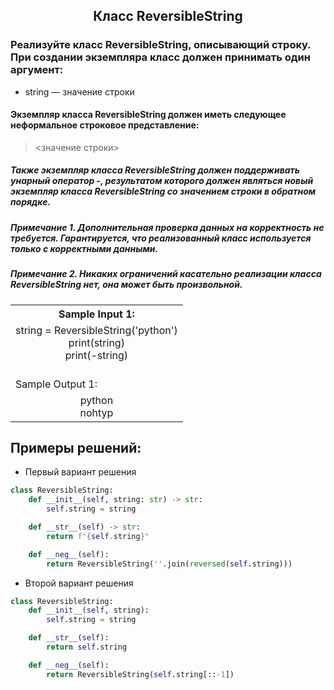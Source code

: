 <h2 style="text-align:center">Класс ReversibleString</h2>



### Реализуйте класс ReversibleString, описывающий строку. При создании экземпляра класс должен принимать один аргумент:
* string — значение строки
#### Экземпляр класса ReversibleString должен иметь следующее неформальное строковое представление:
> <значение строки>
##### Также экземпляр класса ReversibleString должен поддерживать унарный оператор -, результатом которого должен являться новый экземпляр класса ReversibleString со значением строки в обратном порядке.

##### Примечание 1. Дополнительная проверка данных на корректность не требуется. Гарантируется, что реализованный класс используется только с корректными данными.
##### Примечание 2. Никаких ограничений касательно реализации класса ReversibleString нет, она может быть произвольной.

<table align="center">
  <tbody>
    <tr>
      <th>Sample Input 1: </th>
    </tr>
    <tr>
      <td align="center">string = ReversibleString('python')<br>
                          print(string)<br>
                          print(-string)<br>
<br></td>
    </tr>
    <tr>
      <td>Sample Output 1:</td>
      </tr>
    <tr>
      <td align="center">
                        python<br>
                        nohtyp<br>
      </td>
    </tr>
  </tbody>
</table>



## Примеры решений:
* Первый вариант решения
```python
class ReversibleString:
    def __init__(self, string: str) -> str:
        self.string = string

    def __str__(self) -> str:
        return f"{self.string}"

    def __neg__(self):
        return ReversibleString(''.join(reversed(self.string)))
```
* Второй вариант решения

```python
class ReversibleString:
    def __init__(self, string):
        self.string = string

    def __str__(self):
        return self.string

    def __neg__(self):
        return ReversibleString(self.string[::-1])
```


